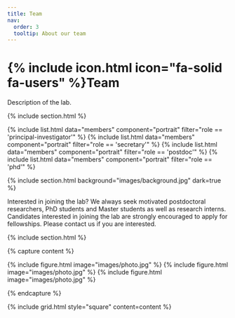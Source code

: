 ```yaml
---
title: Team
nav:
  order: 3
  tooltip: About our team
---
```


# {% include icon.html icon="fa-solid fa-users" %}Team


Description of the lab. 


{% include section.html %}

{% include list.html data="members" component="portrait" filter="role == 'principal-investigator'" %}
{% include list.html data="members" component="portrait" filter="role == 'secretary'" %}
{% include list.html data="members" component="portrait" filter="role == 'postdoc'" %}
{% include list.html data="members" component="portrait" filter="role == 'phd'" %}

{% include section.html background="images/background.jpg" dark=true %}

Interested in joining the lab?
We always seek motivated postdoctoral researchers, PhD students and Master students as well as research interns. Candidates interested in joining the lab are strongly encouraged to apply for fellowships. Please contact us if you are interested.

{% include section.html %}

{% capture content %}

{% include figure.html image="images/photo.jpg" %}
{% include figure.html image="images/photo.jpg" %}
{% include figure.html image="images/photo.jpg" %}

{% endcapture %}

{% include grid.html style="square" content=content %}
